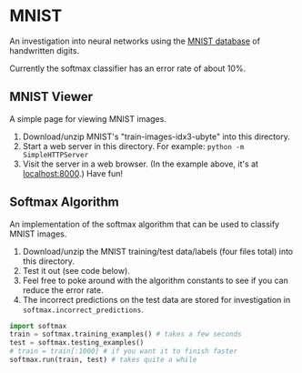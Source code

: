 # MNIST

An investigation into neural networks using the [MNIST database](http://yann.lecun.com/exdb/mnist/) of handwritten digits.

Currently the softmax classifier has an error rate of about 10%.

## MNIST Viewer

A simple page for viewing MNIST images.

1. Download/unzip MNIST's "train-images-idx3-ubyte" into this directory.
2. Start a web server in this directory. For example: `python -m SimpleHTTPServer`
3. Visit the server in a web browser. (In the example above, it's at [localhost:8000](http://localhost:8000).) Have fun!

## Softmax Algorithm

An implementation of the softmax algorithm that can be used to classify MNIST images.

1. Download/unzip the MNIST training/test data/labels (four files total) into this directory.
2. Test it out (see code below).
3. Feel free to poke around with the algorithm constants to see if you can reduce the error rate.
4. The incorrect predictions on the test data are stored for investigation in `softmax.incorrect_predictions`.

```python
import softmax
train = softmax.training_examples() # takes a few seconds
test = softmax.testing_examples()
# train = train[:1000] # if you want it to finish faster
softmax.run(train, test) # takes quite a while
```

